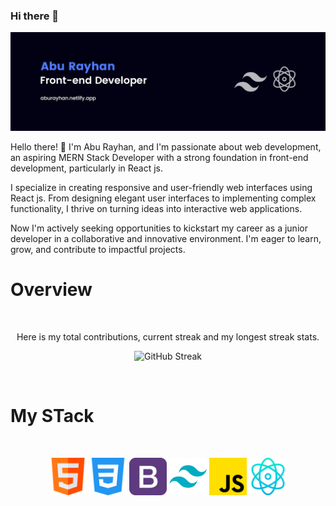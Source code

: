 ### Hi there 👋

[![Abu Rayhan](https://raw.githubusercontent.com/a-rayhan/a-rayhan/main/git-banner.png)]()

Hello there! 👋 I'm Abu Rayhan, and I'm passionate about web development, an aspiring MERN Stack Developer with a strong foundation in front-end development, particularly in React js.

I specialize in creating responsive and user-friendly web interfaces using React js. From designing elegant user interfaces to implementing complex functionality, I thrive on turning ideas into interactive web applications.

Now I'm actively seeking opportunities to kickstart my career as a junior developer in a collaborative and innovative environment. I'm eager to learn, grow, and contribute to impactful projects.

# Overview
<br />
<p align="center">Here is my total contributions, current streak and my longest streak stats.</p>
<p align="center">
  <img width="60%" src="https://github-readme-streak-stats.herokuapp.com?user=a-rayhan&theme=dark" alt="GitHub Streak" />
</p>

<br />

# My STack

<br>
<p align="center">
<img width="60px" src="https://raw.githubusercontent.com/a-rayhan/a-rayhan/main/html.png"/>
<img width="60px" src="https://raw.githubusercontent.com/a-rayhan/a-rayhan/main/css3.png"/>
<img width="60px" src="https://raw.githubusercontent.com/a-rayhan/a-rayhan/main/bootstrap.png"/>
<img width="60px" src="https://raw.githubusercontent.com/a-rayhan/a-rayhan/main/tailwind.png"/>
<img width="60px" src="https://raw.githubusercontent.com/a-rayhan/a-rayhan/main/js.png"/>
<img width="60px" src="https://raw.githubusercontent.com/a-rayhan/a-rayhan/main/react.png"/>
</p>

<!--
**a-rayhan/a-rayhan** is a ✨ _special_ ✨ repository because its `README.md` (this file) appears on your GitHub profile.

Here are some ideas to get you started:

- 🔭 I’m currently working on ...
- 🌱 I’m currently learning ...
- 👯 I’m looking to collaborate on ...
- 🤔 I’m looking for help with ...
- 💬 Ask me about ...
- 📫 How to reach me: ...
- 😄 Pronouns: ...
- ⚡ Fun fact: ...
-->
